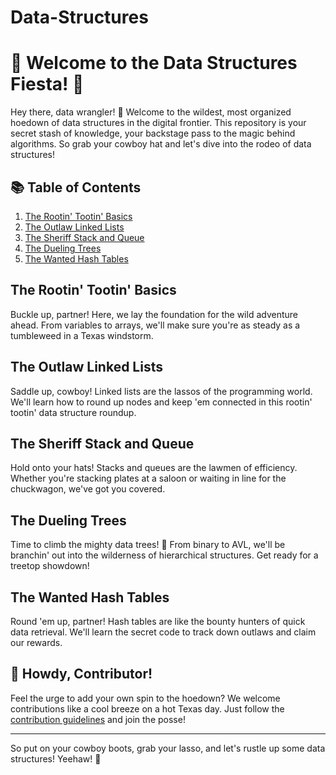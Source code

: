 # Data-Structures

# 🚀 Welcome to the Data Structures Fiesta! 🎉

Hey there, data wrangler! 🤠 Welcome to the wildest, most organized hoedown of data structures in the digital frontier. This repository is your secret stash of knowledge, your backstage pass to the magic behind algorithms. So grab your cowboy hat and let's dive into the rodeo of data structures!

## 📚 Table of Contents

1. [The Rootin' Tootin' Basics](#the-rootin-tootin-basics)
2. [The Outlaw Linked Lists](#the-outlaw-linked-lists)
3. [The Sheriff Stack and Queue](#the-sheriff-stack-and-queue)
4. [The Dueling Trees](#the-dueling-trees)
5. [The Wanted Hash Tables](#the-wanted-hash-tables)

## The Rootin' Tootin' Basics

Buckle up, partner! Here, we lay the foundation for the wild adventure ahead. From variables to arrays, we'll make sure you're as steady as a tumbleweed in a Texas windstorm.

## The Outlaw Linked Lists

Saddle up, cowboy! Linked lists are the lassos of the programming world. We'll learn how to round up nodes and keep 'em connected in this rootin' tootin' data structure roundup.

## The Sheriff Stack and Queue

Hold onto your hats! Stacks and queues are the lawmen of efficiency. Whether you're stacking plates at a saloon or waiting in line for the chuckwagon, we've got you covered.

## The Dueling Trees

Time to climb the mighty data trees! 🌳 From binary to AVL, we'll be branchin' out into the wilderness of hierarchical structures. Get ready for a treetop showdown!

## The Wanted Hash Tables

Round 'em up, partner! Hash tables are like the bounty hunters of quick data retrieval. We'll learn the secret code to track down outlaws and claim our rewards.

## 🤠 Howdy, Contributor!

Feel the urge to add your own spin to the hoedown? We welcome contributions like a cool breeze on a hot Texas day. Just follow the [contribution guidelines](CONTRIBUTING.md) and join the posse!

---

So put on your cowboy boots, grab your lasso, and let's rustle up some data structures! Yeehaw! 🌵
